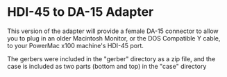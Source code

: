 # HDI-45 to DA-15 Adapter

This version of the adapter will provide a female DA-15 connector to allow you to plug in an older Macintosh Monitor, or the DOS Compatible Y cable, to your PowerMac x100 machine's HDI-45 port.  

The gerbers were included in the "gerber" directory as a zip file, and the case is included as two parts (bottom and top) in the "case" directory
